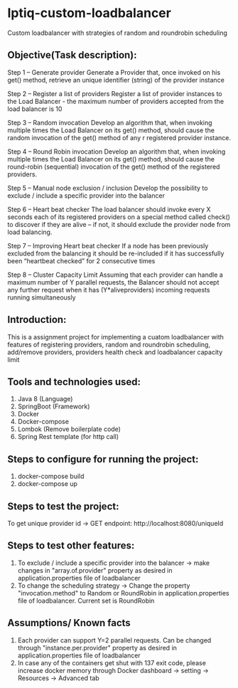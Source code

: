 # Iptiq-custom-loadbalancer
Custom loadbalancer with strategies of random and roundrobin scheduling

Objective(Task description):
----------------------------
Step 1 – Generate provider
  Generate a Provider that, once invoked on his get() method, retrieve an unique identifier (string) of the provider instance
  
Step 2 – Register a list of providers
  Register a list of provider instances to the Load Balancer - the maximum number of providers accepted from the load balancer is 10
  
Step 3 – Random invocation
  Develop an algorithm that, when invoking multiple times the Load Balancer on its get() method, should cause the random invocation of the get() method of any    r   registered provider instance.
  
Step 4 – Round Robin invocation
  Develop an algorithm that, when invoking multiple times the Load Balancer on its get() method, should cause the round-robin (sequential) invocation of the get()     method of the registered providers.
  
Step 5 – Manual node exclusion / inclusion
  Develop the possibility to exclude / include a specific provider into the balancer

Step 6 – Heart beat checker
  The load balancer should invoke every X seconds each of its registered providers on a special method called check() to discover if they are alive – if not, it       should exclude the provider node from load balancing.

Step 7 – Improving Heart beat checker
  If a node has been previously excluded from the balancing it should be re-included if it has successfully been “heartbeat checked” for 2 consecutive times

Step 8 – Cluster Capacity Limit
  Assuming that each provider can handle a maximum number of Y parallel requests, the Balancer should not accept any further request when it has (Y*aliveproviders)   incoming requests running simultaneously
  
Introduction:
-------------
This is a assignment project for implementing a cuatom loadbalancer with features of registering providers, random and roundrobin scheduling, add/remove providers, providers health check and loadbalancer capacity limit

Tools and technologies used:
----------------------------
1. Java 8 (Language)
2. SpringBoot (Framework)
3. Docker
4. Docker-compose
5. Lombok (Remove boilerplate code)
6. Spring Rest template (for http call)

Steps to configure for running the project:
-------------------------------------------
1. docker-compose build
2. docker-compose up

Steps to test the project:
-------------------------------------------
To get unique provider id -> GET endpoint: http://localhost:8080/uniqueId

Steps to test other features:
-------------------------------------------
1. To exclude / include a specific provider into the balancer -> make changes in "array.of.provider" property as desired in application.properties file of loadbalancer
2. To change the scheduling strategy -> Change the property "invocation.method" to Random or RoundRobin in application.properties file of loadbalancer. Current set is RoundRobin

Assumptions/ Known facts
-------------------------------------------
1. Each provider can support Y=2 parallel requests. Can be changed through "instance.per.provider" property as desired in application.properties file of loadbalancer
2. In case any of the containers get shut with 137 exit code, please increase docker memory through Docker dashboard -> setting -> Resources -> Advanced tab
